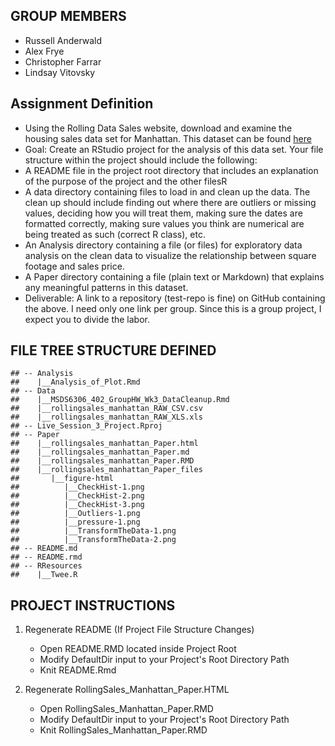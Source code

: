 GROUP MEMBERS
-------------

-   Russell Anderwald
-   Alex Frye
-   Christopher Farrar
-   Lindsay Vitovsky

Assignment Definition
---------------------

-   Using the Rolling Data Sales website, download and examine the
    housing sales data set for Manhattan. This dataset can be found
    [here](http://www1.nyc.gov/home/search/index.page?search-terms=Rolling+sales+update)
-   Goal: Create an RStudio project for the analysis of this data set.
    Your file structure within the project should include the following:
-   A README file in the project root directory that includes an
    explanation of the purpose of the project and the other filesR
-   A data directory containing files to load in and clean up the data.
    The clean up should include finding out where there are outliers or
    missing values, deciding how you will treat them, making sure the
    dates are formatted correctly, making sure values you think are
    numerical are being treated as such (correct R class), etc.
-   An Analysis directory containing a file (or files) for exploratory
    data analysis on the clean data to visualize the relationship
    between square footage and sales price.
-   A Paper directory containing a file (plain text or Markdown) that
    explains any meaningful patterns in this dataset.
-   Deliverable: A link to a repository (test-repo is fine) on GitHub
    containing the above. I need only one link per group. Since this is
    a group project, I expect you to divide the labor.

FILE TREE STRUCTURE DEFINED
---------------------------

    ## -- Analysis
    ##    |__Analysis_of_Plot.Rmd
    ## -- Data
    ##    |__MSDS6306_402_GroupHW_Wk3_DataCleanup.Rmd
    ##    |__rollingsales_manhattan_RAW_CSV.csv
    ##    |__rollingsales_manhattan_RAW_XLS.xls
    ## -- Live_Session_3_Project.Rproj
    ## -- Paper
    ##    |__rollingsales_manhattan_Paper.html
    ##    |__rollingsales_manhattan_Paper.md
    ##    |__rollingsales_manhattan_Paper.RMD
    ##    |__rollingsales_manhattan_Paper_files
    ##       |__figure-html
    ##          |__CheckHist-1.png
    ##          |__CheckHist-2.png
    ##          |__CheckHist-3.png
    ##          |__Outliers-1.png
    ##          |__pressure-1.png
    ##          |__TransformTheData-1.png
    ##          |__TransformTheData-2.png
    ## -- README.md
    ## -- README.rmd
    ## -- RResources
    ##    |__Twee.R

PROJECT INSTRUCTIONS
--------------------

1.  Regenerate README (If Project File Structure Changes)
    -   Open README.RMD located inside Project Root
    -   Modify DefaultDir input to your Project's Root Directory Path
    -   Knit README.Rmd

2.  Regenerate RollingSales\_Manhattan\_Paper.HTML
    -   Open RollingSales\_Manhattan\_Paper.RMD
    -   Modify DefaultDir input to your Project's Root Directory Path
    -   Knit RollingSales\_Manhattan\_Paper.RMD
